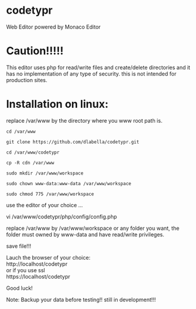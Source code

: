 # codetypr
Web Editor powered by Monaco Editor

# Caution!!!!!

This editor uses php for read/write files and create/delete directories and it has no implementation of any type of security. this is not intended for production sites.

# Installation on linux:

replace /var/www by the directory where you www root path is.
``` 
cd /var/www  

git clone https://github.com/dlabella/codetypr.git  

cd /var/www/codetypr  

cp -R cdn /var/www  

sudo mkdir /var/www/workspace  

sudo chown www-data:www-data /var/www/workspace  

sudo chmod 775 /var/www/workspace  
```
use the editor of your choice ...  

vi /var/www/codetypr/php/config/config.php  

replace /var/www by /var/www/workspace or any folder you want, the folder must owned by www-data and have read/write privileges.  

save file!!!

Lauch the browser of your choice:  
 http://localhost/codetypr  
 or if you use ssl  
 https://localhost/codetypr  

Good luck!

Note: Backup your data before testing!! still in development!!!
